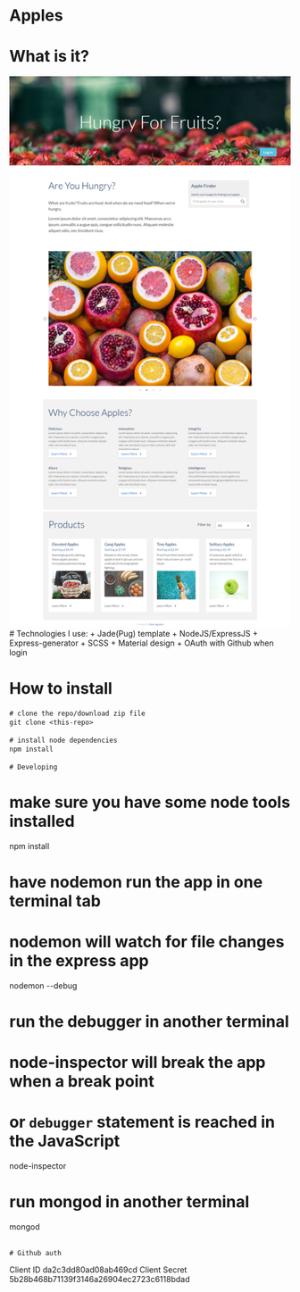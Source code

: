 # Apples
# What is it?
<img src="demo.png">
# Technologies I use:
+ Jade(Pug) template
+ NodeJS/ExpressJS
+ Express-generator
+ SCSS
+ Material design
+ OAuth with Github when login

# How to install
```
# clone the repo/download zip file
git clone <this-repo>

# install node dependencies
npm install

# Developing
```
# make sure you have some node tools installed
npm install

# have nodemon run the app in one terminal tab
# nodemon will watch for file changes in the express app
nodemon --debug

# run the debugger in another terminal
# node-inspector will break the app when a break point
# or `debugger` statement is reached in the JavaScript
node-inspector
# run mongod in another terminal
mongod

```

# Github auth
```
Client ID
da2c3dd80ad08ab469cd
Client Secret
5b28b468b71139f3146a26904ec2723c6118bdad

